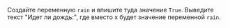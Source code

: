 Создайте переменную ```rain``` и впишите туда значение ```True```. Выведите текст "Идет ли дождь:", где вместо x будет значение переменной ```rain```.
